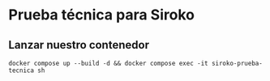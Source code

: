# Prueba técnica para Siroko

## Lanzar nuestro contenedor

    docker compose up --build -d && docker compose exec -it siroko-prueba-tecnica sh
